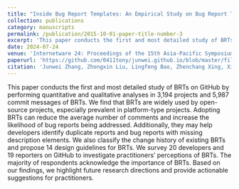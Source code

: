 ```yaml
---
title: "Inside Bug Report Templates: An Empirical Study on Bug Report Templates in Open-Source Software"
collection: publications
category: manuscripts
permalink: /publication/2015-10-01-paper-title-number-3
excerpt: 'This paper conducts the first and most detailed study of BRTs on GitHub by performing quantitative and qualitative analyses.'
date: 2024-07-24
venue: 'Internetware 24: Proceedings of the 15th Asia-Pacific Symposium on Internetware'
paperurl: 'https://github.com/0411tony/junwei.github.io/blob/master/files/internetware2024.pdf'
citation: 'Junwei Zhang, Zhongxin Liu, Lingfeng Bao, Zhenchang Xing, Xing Hu, and Xin Xia. (2024). &quot;Inside Bug Report Templates: An Empirical Study on Bug Report Templates in Open-Source Software.&quot; <i>Proceedings of the 15th Asia-Pacific Symposium on Internetware</i>. 1(2024).'
---
```


This paper conducts the first and most detailed study of BRTs on GitHub by performing quantitative and qualitative analyses in 3,194 projects and 5,987 commit messages of BRTs. We find that BRTs are widely used by open-source projects, especially prevalent in platform-type projects. 
Adopting BRTs can reduce the average number of comments and increase the likelihood of bug reports being addressed. Additionally, they may help developers identify duplicate reports and bug reports with missing description elements. 
We also classify the change history of existing BRTs and propose 14 design guidelines for BRTs. We survey 20 developers and 19 reporters on GitHub to investigate practitioners’ perceptions of BRTs. The majority of respondents acknowledge the importance of BRTs. 
Based on our findings, we highlight future research directions and provide actionable suggestions for practitioners.
